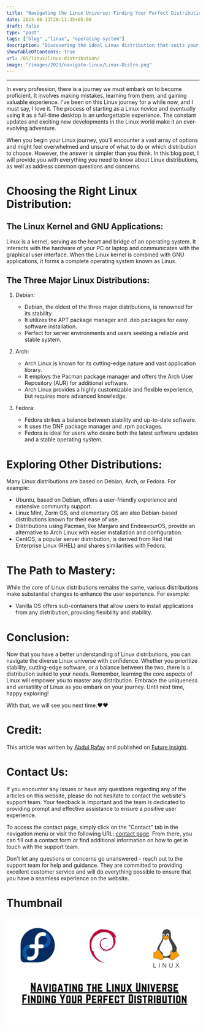```yaml
---
title: "Navigating the Linux Universe: Finding Your Perfect Distribution"
date: 2023-06-13T20:11:35+05:00
draft: false
type: "post"
tags: ["blog" ,"linux", "operating-system"]
description: "Discovering the ideal Linux distribution that suits your needs and preferences"
showTableOfContents: true
url: /OS/linux/linux-distribution/
image: "/images/2023/navigate-linux/Linux-Distro.png"
---
```


-----------

In every profession, there is a journey we must embark on to become proficient. It involves making mistakes, learning from them, and gaining valuable experience. I've been on this Linux journey for a while now, and I must say, I love it. The process of starting as a Linux novice and eventually using it as a full-time desktop is an unforgettable experience. The constant updates and exciting new developments in the Linux world make it an ever-evolving adventure.

When you begin your Linux journey, you'll encounter a vast array of options and might feel overwhelmed and unsure of what to do or which distribution to choose. However, the answer is simpler than you think. In this blog post, I will provide you with everything you need to know about Linux distributions, as well as address common questions and concerns.

# Choosing the Right Linux Distribution:

## The Linux Kernel and GNU Applications:
Linux is a kernel, serving as the heart and bridge of an operating system. It interacts with the hardware of your PC or laptop and communicates with the graphical user interface. When the Linux kernel is combined with GNU applications, it forms a complete operating system known as Linux.

## The Three Major Linux Distributions:
1. Debian:
   - Debian, the oldest of the three major distributions, is renowned for its stability.
   - It utilizes the APT package manager and .deb packages for easy software installation.
   - Perfect for server environments and users seeking a reliable and stable system.

2. Arch:
   - Arch Linux is known for its cutting-edge nature and vast application library.
   - It employs the Pacman package manager and offers the Arch User Repository (AUR) for additional software.
   - Arch Linux provides a highly customizable and flexible experience, but requires more advanced knowledge.

3. Fedora:
   - Fedora strikes a balance between stability and up-to-date software.
   - It uses the DNF package manager and .rpm packages.
   - Fedora is ideal for users who desire both the latest software updates and a stable operating system.

# Exploring Other Distributions:
Many Linux distributions are based on Debian, Arch, or Fedora. For example:
- Ubuntu, based on Debian, offers a user-friendly experience and extensive community support.
- Linux Mint, Zorin OS, and elementary OS are also Debian-based distributions known for their ease of use.
- Distributions using Pacman, like Manjaro and EndeavourOS, provide an alternative to Arch Linux with easier installation and configuration.
- CentOS, a popular server distribution, is derived from Red Hat Enterprise Linux (RHEL) and shares similarities with Fedora.

# The Path to Mastery:
While the core of Linux distributions remains the same, various distributions make substantial changes to enhance the user experience. For example:
- Vanilla OS offers sub-containers that allow users to install applications from any distribution, providing flexibility and stability.

# Conclusion:
Now that you have a better understanding of Linux distributions, you can navigate the diverse Linux universe with confidence. Whether you prioritize stability, cutting-edge software, or a balance between the two, there is a distribution suited to your needs. Remember, learning the core aspects of Linux will empower you to master any distribution. Embrace the uniqueness and versatility of Linux as you embark on your journey. Until next time, happy exploring!

With that, we will see you next time.❤️❤️

# Credit:
This article was written by [Abdul Rafay](https://future-insight.blog/author) and published on [Future Insight](https://future-insight.blog/).

# Contact Us: 
If you encounter any issues or have any questions regarding any of the articles on this website, please do not hesitate to contact the website's support team. Your feedback is important and the team is dedicated to providing prompt and effective assistance to ensure a positive user experience.

To access the contact page, simply click on the "Contact" tab in the navigation menu or visit the following URL: [contact page](https://future-insight.blog/contact). From there, you can fill out a contact form or find additional information on how to get in touch with the support team.

Don't let any questions or concerns go unanswered - reach out to the support team for help and guidance. They are committed to providing excellent customer service and will do everything possible to ensure that you have a seamless experience on the website.


# Thumbnail
![Link Name](/images/2023/navigate-linux/Linux-Distro.png)


<!-- ## WalkThrough Video: -->
<!-- <iframe width="800" height="450" src="https://www.youtube.com/embed/YT-link" frameborder="1" allowfullscreen></iframe> -->

